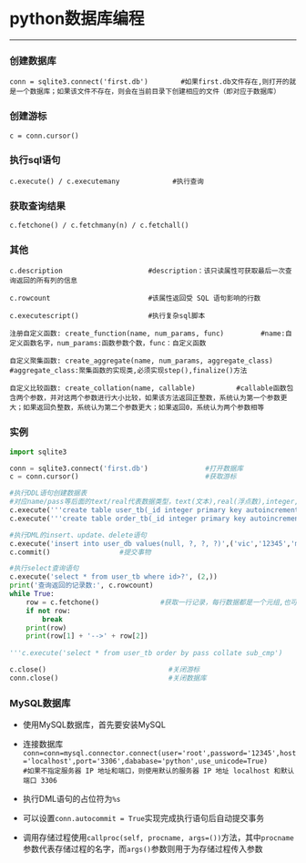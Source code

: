 # python数据库编程
___
### 创建数据库
`conn = sqlite3.connect('first.db')        #如果first.db文件存在,则打开的就是一个数据库；如果该文件不存在，则会在当前目录下创建相应的文件（即对应于数据库）`

### 创建游标
`c = conn.cursor()`

### 执行sql语句
`c.execute() / c.executemany             #执行查询`

### 获取查询结果
`c.fetchone() / c.fetchmany(n) / c.fetchall()`

### 其他

`c.description                     #description：该只读属性可获取最后一次查询返回的所有列的信息`

`c.rowcount                        #该属性返回受 SQL 语句影响的行数`

`c.executescript()                 #执行复杂sql脚本`

`注册自定义函数: create_function(name, num_params, func)         #name:自定义函数名字，num_params:函数参数个数，func：自定义函数` 

`自定义聚集函数: create_aggregate(name, num_params, aggregate_class)          #aggregate_class:聚集函数的实现类,必须实现step(),finalize()方法`

`自定义比较函数: create_collation(name, callable)          #callable函数包含两个参数，并对这两个参数进行大小比较，如果该方法返回正整数，系统认为第一个参数更大；如果返回负整数，系统认为第二个参数更大；如果返回0，系统认为两个参数相等`

### 实例
```python
import sqlite3

conn = sqlite3.connect('first.db')              #打开数据库
c = conn.cursor()                               #获取游标

#执行DDL语句创建数据表
#对应name/pass等后面的text/real代表数据类型，text(文本),real(浮点数),integer,null,BLOB(大二进制对象)
c.execute('''create table user_tb(_id integer primary key autoincrement, name text, pass text, gender text)''')
c.execute('''create table order_tb(_id integer primary key autoincrement, item_name text, item_price real, item_number real, user_id integer, foreign key(user_id) references user_tb(_id))''')

#执行DML的insert、update、delete语句
c.execute('insert into user_db values(null, ?, ?, ?)',('vic','12345','male'))     #向user_tb表添加内容，可使用executemany()添加多条
c.commit()                 #提交事物

#执行select查询语句
c.execute('select * from user_tb where id>?', (2,))
print('查询返回的记录数:', c.rowcount)
while True:
    row = c.fetchone()               #获取一行记录，每行数据都是一个元组,也可以fetchmany(3)获取3行数据元组
    if not row:
        break
    print(row)
    print(row[1] + '-->' + row[2])
    
'''c.execute('select * from user_tb order by pass collate sub_cmp')      #在SQL语句中使用sub_cmp自定义的比较函数'''

c.close()                              #关闭游标
conn.close()                           #关闭数据库
``` 
### MySQL数据库
* 使用MySQL数据库，首先要安装MySQL

* 连接数据库 `conn=conn=mysql.connector.connect(user='root',password='12345',host='localhost',port='3306',dababase='python',use_unicode=True)                   #如果不指定服务器 IP 地址和端口，则使用默认的服务器 IP 地址 localhost 和默认端口 3306` 

* 执行DML语句的占位符为`%s`

* 可以设置`conn.autocommit = True`实现完成执行语句后自动提交事务

* 调用存储过程使用`callproc(self, procname, args=())`方法，其中`procname`参数代表存储过程的名字，而`args()`参数则用于为存储过程传入参数
